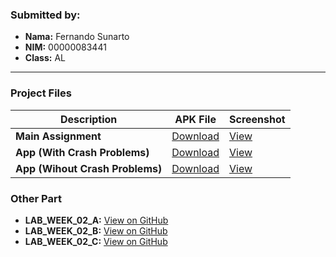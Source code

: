 ### Submitted by:
* **Nama:** Fernando Sunarto
* **NIM:** 00000083441
* **Class:** AL

---

### Project Files

| Description                | APK File| Screenshot |
|----------------------------|---|---|
| **Main Assignment**        | [Download](APK/App_Assignment.apk) | [View](SS/img_Assignment.png) |
| **App (With Crash Problems)** | [Download](APK/App_Wihout_Fix_Crash_Problems.apk) | [View](SS/img_Wihout_Fixing_The_Problems.png) |
| **App (Wihout Crash Problems)**  | [Download](APK/App_With_Crash_Problems_Fixed.apk) | [View](SS/img_With_Fixing_The_Crash_Problems.png) |

### Other Part
* **LAB_WEEK_02_A:** [View on GitHub](https://github.com/KnoWingFly/LAB_WEEK_02_A)
* **LAB_WEEK_02_B:** [View on GitHub](https://github.com/KnoWingFly/LAB_WEEK_02_B)
* **LAB_WEEK_02_C:** [View on GitHub](https://github.com/KnoWingFly/LAB_WEEK_02_C)

